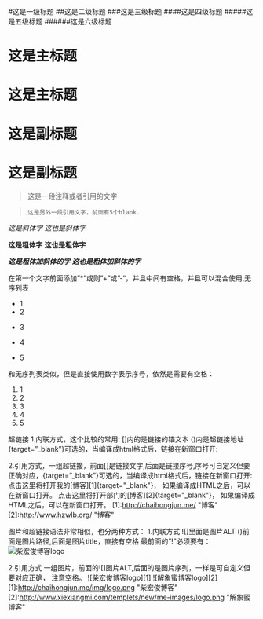 #这是一级标题
##这是二级标题
###这是三级标题
####这是四级标题
#####这是五级标题
######这是六级标题


这是主标题
========
这是主标题
=
这是副标题
=========
这是副标题
===


>这是一段注释或者引用的文字

>     这是另外一段引用文字，前面有5个blank.


*这是斜体字*
_这也是斜体字_

**这是粗体字**
__这也是粗体字__


***这是粗体加斜体的字***
___这也是粗体加斜体的字___



在第一个文字前面添加”*”或则”+”或”-“，并且中间有空格，并且可以混合使用,无序列表
* 1
*  2
- 3
+ 4
- 5


和无序列表类似，但是直接使用数字表示序号，依然是需要有空格：
1. 1
2. 2
3. 3
4. 4
5. 5


超链接
1.内联方式，这个比较的常用:
[]内的是链接的锚文本
()内是超链接地址
{target=”_blank”}可选的，当编译成html格式后，链接在新窗口打开:



2.引用方式，一组超链接，前面[]是链接文字,后面是链接序号,序号可自定义但要正确对应，{target=”_blank”}可选的，当编译成html格式后，链接在新窗口打开:
点击这里将打开我的[博客][1]{target="_blank"}，
如果编译成HTML之后，可以在新窗口打开。
点击这里将打开部门的[博客][2]{target="_blank"}，
如果编译成HTML之后，可以在新窗口打开。
[1]:http://chaihongjun.me/ "博客"
[2]:http://www.hzwlb.org/ "博客"



图片和超链接语法非常相似，也分两种方式：
1.内联方式
![]里面是图片ALT
()前面是图片路径,后面是图片title，直接有空格
最前面的”!”必须要有：
![柴宏俊博客logo](http://chaihongjun.me/img/logo.png "柴宏俊博客")

2.引用方式
一组图片，前面的![]图片ALT,后面的是图片序列，一样是可自定义但要对应正确，
注意空格。
![柴宏俊博客logo][1]
![解象蜜博客logo][2]
[1]:http://chaihongjun.me/img/logo.png "柴宏俊博客"
[2]:http://www.xiexiangmi.com/templets/new/me-images/logo.png "解象蜜博客"
